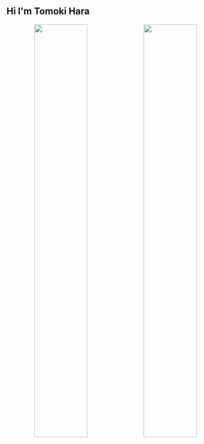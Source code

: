 ## Hi I'm Tomoki Hara

<!--
**tomo18058/tomo18058** is a ✨ _special_ ✨ repository because its `README.md` (this file) appears on your GitHub profile.

Here are some ideas to get you started:

- 🔭 I’m currently working on ...
- 🌱 I’m currently learning ...
- 👯 I’m looking to collaborate on ...
- 🤔 I’m looking for help with ...
- 💬 Ask me about ...
- 📫 How to reach me: ...
- 😄 Pronouns: ...
- ⚡ Fun fact: ...
-->

<p align="center">
  <img src="https://github-readme-stats.vercel.app/api?username=tomo18058&show_icons=true&theme=calm" width="49.5%" />
  <img src="https://github-readme-stats.vercel.app/api/top-langs/?username=tomo18058&layout=compact&theme=calm" width="49.5%" />
</p>
